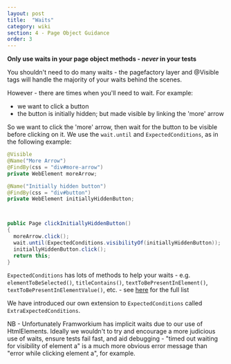 ```yaml
---
layout: post
title:  "Waits"
category: wiki
section: 4 - Page Object Guidance
order: 3
---
```


**Only use waits in your page object methods - _never_ in your tests**

You shouldn't need to do many waits - the pagefactory layer and @Visible tags will handle the majority of your waits behind the scenes.

However - there are times when you'll need to wait. For example:

 - we want to click a button
 - the button is initially hidden; but made visible by linking the 'more' arrow

So we want to click the 'more' arrow, then wait for the button to be visible before clicking on it. We use the `wait.until` and `ExpectedConditions`, as in the following example:

```java
@Visible
@Name("More Arrow")
@FindBy(css = "div#more-arrow")
private WebElement moreArrow;

@Name("Initially hidden button")
@FindBy(css = "div#button")
private WebElement initiallyHiddenButton;



public Page clickInitiallyHiddenButton()
{
  moreArrow.click();
  wait.until(ExpectedConditions.visibilityOf(initiallyHiddenButton));
  initiallyHiddenButton.click();
  return this;
}
```

`ExpectedConditions` has lots of methods to help your waits - e.g. `elementToBeSelected()`, `titleContains()`, `textToBePresentInElement()`, `textToBePresentInElementValue()`, etc. - see [here](https://seleniumhq.github.io/selenium/docs/api/java/org/openqa/selenium/support/ui/ExpectedConditions.html) for the full list

We have introduced our own extension to `ExpectedConditions` called `ExtraExpectedConditions`.

NB - Unfortunately Framworkium has implicit waits due to our use of HtmlElements. Ideally we wouldn't to try and encourage a more judicious use of waits, ensure tests fail fast, and aid debugging - "timed out waiting for visibility of element a" is a much more obvious error message than "error while clicking element a", for example.